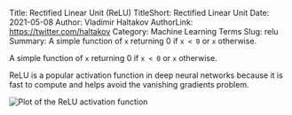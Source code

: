 Title: Rectified Linear Unit (ReLU)
TitleShort: Rectified Linear Unit
Date: 2021-05-08
Author: Vladimir Haltakov
AuthorLink: https://twitter.com/haltakov
Category: Machine Learning Terms
Slug: relu
Summary: A simple function of `x` returning 0 if `x < 0` or `x` otherwise.

A simple function of `x` returning 0 if `x < 0` or `x` otherwise.

ReLU is a popular activation function in deep neural networks because it is fast to compute and helps avoid the vanishing gradients problem.

<img class="w-full md:w-1/2 lg:w-3/5 mx-auto my-4" src="{{ SITEURL }}/images/relu.jpg" alt="Plot of the ReLU activation function">
